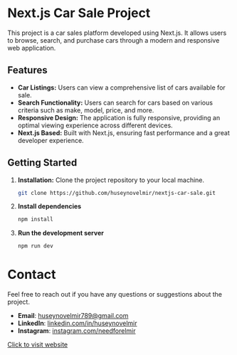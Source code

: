 

# Next.js Car Sale Project

This project is a car sales platform developed using Next.js. It allows users to browse, search, and purchase cars through a modern and responsive web application.

## Features

- **Car Listings:** Users can view a comprehensive list of cars available for sale.
- **Search Functionality:** Users can search for cars based on various criteria such as make, model, price, and more.
- **Responsive Design:** The application is fully responsive, providing an optimal viewing experience across different devices.
- **Next.js Based:** Built with Next.js, ensuring fast performance and a great developer experience.

## Getting Started

1. **Installation:** Clone the project repository to your local machine.
   ```bash
   git clone https://github.com/huseynovelmir/nextjs-car-sale.git
2. **Install dependencies**
   ```bash
   npm install

3. **Run the development server**
   ```bash
   npm run dev 
# Contact

Feel free to reach out if you have any questions or suggestions about the project.

- **Email**: huseynovelmir789@gmail.com
- **LinkedIn**: [linkedin.com/in/huseynovelmir](https://www.linkedin.com/in/huseynovelmir/)
- **Instagram**: [instagram.com/needforelmir](https://www.instagram.com/needforelmir/)

[Click to visit website](https://nextjs-car-sale.vercel.app/)
